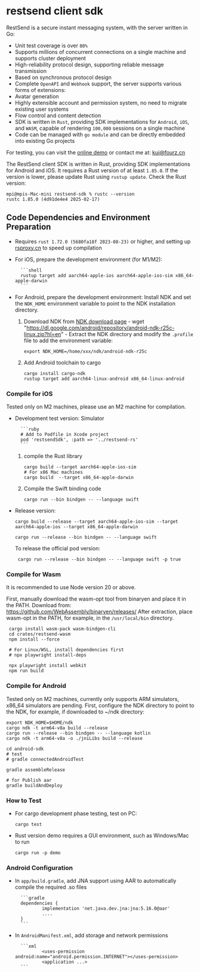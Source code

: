 restsend client sdk
=====

RestSend is a secure instant messaging system, with the server written in Go:
- Unit test coverage is over `80%`
- Supports millions of concurrent connections on a single machine and supports cluster deployment
- High-reliability protocol design, supporting reliable message transmission
- Based on synchronous protocol design
- Complete `OpenAPI` and `Webhook` support, the server supports various forms of extensions: 
- Avatar generation
- Highly extensible account and permission system, no need to migrate existing user systems
- Flow control and content detection
- SDK is written in `Rust`, providing SDK implementations for `Android`, `iOS`, and `WASM`, capable of rendering `100,000` sessions on a single machine
- Code can be managed with `go module` and can be directly embedded into existing Go projects

For testing, you can visit the [online demo](https://chat.ruzhila.cn?from=github) or contact me at: kui@fourz.cn

The RestSend client SDK is written in Rust, providing SDK implementations for Android and iOS. It requires a Rust version of at least `1.85.0`. If the version is lower, please update Rust using `rustup update`.
Check the Rust version:

```shell
mpi@mpis-Mac-mini restsend-sdk % rustc --version
rustc 1.85.0 (4d91de4e4 2025-02-17)
```

## Code Dependencies and Environment Preparation

- Requires `rust 1.72.0 (5680fa18f 2023-08-23)` or higher, and setting up [rsproxy.cn](https://rsproxy.cn) to speed up compilation
- For iOS, prepare the development environment (for M1/M2):

        ```shell
        rustup target add aarch64-apple-ios aarch64-apple-ios-sim x86_64-apple-darwin
        ```

- For Android, prepare the development environment:
     Install NDK and set the `NDK_HOME` environment variable to point to the NDK installation directory.
     1. Download NDK from [NDK download page](https://developer.android.com/ndk/downloads?hl=en)
       - wget "<https://dl.google.com/android/repository/android-ndk-r25c-linux.zip?hl=en>"
       - Extract the NDK directory and modify the `.profile` file to add the environment variable:
        ```shell
        export NDK_HOME=/home/xxx/ndk/android-ndk-r25c
        ```

     2. Add Android toolchain to cargo
        ```shell
        cargo install cargo-ndk
        rustup target add aarch64-linux-android x86_64-linux-android
        ```

### Compile for iOS

Tested only on M2 machines, please use an M2 machine for compilation.

- Development test version: Simulator

        ```ruby
        # Add to Podfile in Xcode project
        pod 'restsendSdk', :path => '../restsend-rs'
        ```

  1. compile the Rust library
        ```shell
        cargo build --target aarch64-apple-ios-sim
        # For x86 Mac machines
        cargo build  --target x86_64-apple-darwin 
        ```
  1. Compile the Swift binding code

        ```shell
        cargo run --bin bindgen -- --language swift
        ```

- Release version:

   ```shell
   cargo build --release --target aarch64-apple-ios-sim --target aarch64-apple-ios --target x86_64-apple-darwin

   cargo run --release --bin bindgen -- --language swift
   ```
   To release the official pod version:

   ```shell
    cargo run --release --bin bindgen -- --language swift -p true
   ```

### Compile for Wasm

It is recommended to use Node version 20 or above.

First, manually download the wasm-opt tool from binaryen and place it in the PATH. Download from: <https://github.com/WebAssembly/binaryen/releases/>
After extraction, place wasm-opt in the PATH, for example, in the `/usr/local/bin` directory.

```shell
 cargo install wasm-pack wasm-bindgen-cli
 cd crates/restsend-wasm
 npm install --force
 
 # For Linux/WSL, install dependencies first
 # npx playwright install-deps
 
 npx playwright install webkit
 npm run build
```

### Compile for Android

Tested only on M2 machines, currently only supports ARM simulators, x86_64 simulators are pending.
First, configure the NDK directory to point to the NDK, for example, if downloaded to ~/ndk directory:

```shell
export NDK_HOME=$HOME/ndk
cargo ndk -t arm64-v8a build --release
cargo run --release --bin bindgen -- --language kotlin 
cargo ndk -t arm64-v8a -o ./jniLibs build --release

cd android-sdk
# test
# gradle connectedAndroidTest

gradle assembleRelease

# for Publish aar
gradle buildAndDeploy
```

### How to Test

- For cargo development phase testing, test on PC:
  ```shell
  cargo test
  ```

- Rust version demo requires a GUI environment, such as Windows/Mac to run
   ```shell
   cargo run -p demo
   ```

### Android Configuration

- In `app/build.gradle`, add JNA support using AAR to automatically compile the required .so files

        ```gradle
        dependencies {
                implementation 'net.java.dev.jna:jna:5.16.0@aar'
                ....
        }
        ```

- In `AndroidManifest.xml`, add storage and network permissions

        ```xml
                <uses-permission android:name="android.permission.INTERNET"></uses-permission>
                <application ...>
        ```